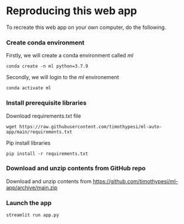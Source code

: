 #
# Reproducing this web app
To recreate this web app on your own computer, do the following.

### Create conda environment
Firstly, we will create a conda environment called *ml*
```
conda create -n ml python=3.7.9
```
Secondly, we will login to the *ml* environement
```
conda activate ml
```
### Install prerequisite libraries

Download requirements.txt file

```
wget https://raw.githubusercontent.com/timothypesi/ml-auto-app/main/requirements.txt

```

Pip install libraries
```
pip install -r requirements.txt
```
###  Download and unzip contents from GitHub repo

Download and unzip contents from https://github.com/timothypesi/ml-app/archive/main.zip

###  Launch the app

```
streamlit run app.py
```
